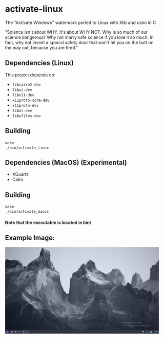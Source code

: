 # activate-linux
The "Activate Windows" watermark ported to Linux with Xlib and cairo in C

"Science isn't about WHY. It's about WHY NOT. Why is so much of our science dangerous? Why not marry safe science if you love it so much. In fact, why not invent a special safety door that won't hit you on the butt on the way out, because you are fired."


## Dependencies (Linux)
This project depends on:
- `libcairo2-dev`
- `libxi-dev`
- `libx11-dev`
- `x11proto-core-dev`
- `x11proto-dev`
- `libxt-dev`
- `libxfiles-dev`

## Building
```
make
./bin/activate_linux
```

## Dependencies (MacOS) (Experimental)
- XQuartz
- Cairo

## Building
```
make
./bin/activate_macos
```

#### Note that the executable is located in bin/


## Example Image:

![screenshot](screenshot.png)

